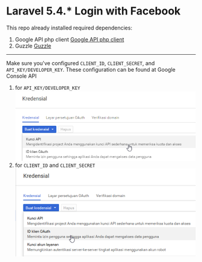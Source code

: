 # Laravel 5.4.* Login with Facebook
  
This repo already installed required dependencies:
1. Google API php client [Google API php client](https://github.com/google/google-api-php-client)  
2. Guzzle [Guzzle](https://github.com/guzzle/guzzle)  
--------------------------------------------------
Make sure you've configured ```CLIENT_ID```, ```CLIENT_SECRET```, and ```API_KEY/DEVELOPER_KEY```.
These configuration can be found at Google Console API
1. for ```API_KEY/DEVELOPER_KEY```  
![DEVELOPER_KEY](https://raw.githubusercontent.com/dhanyn10/laravel-google-login/master/api-key.png)  
2. for ```CLIENT_ID``` and ```CLIENT_SECRET```  
![Oauth](https://raw.githubusercontent.com/dhanyn10/laravel-google-login/master/client-oauth.png)  
